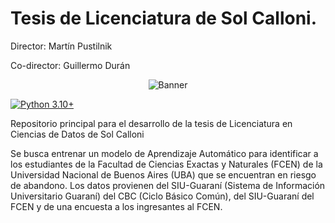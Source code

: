 # Tesis de Licenciatura de Sol Calloni. 
Director: Martín Pustilnik

Co-director: Guillermo Durán

<div align="center">
  
![Banner](https://github.com/solcalloni/tesis-lic-ciencias-de-datos/blob/main/images/logofcen.jpg)

</div>

[![Python 3.10+](https://img.shields.io/badge/python-3.10%2B-blue)](https://www.python.org/)

Repositorio principal para el desarrollo de la tesis de Licenciatura en Ciencias de Datos de Sol Calloni

Se busca entrenar un modelo de Aprendizaje Automático para identificar a los estudiantes de la Facultad de Ciencias Exactas y Naturales (FCEN) de la Universidad Nacional de Buenos Aires (UBA) que se encuentran en riesgo de abandono. Los datos provienen del SIU-Guaraní (Sistema de Información Universitario Guaraní) del CBC (Ciclo Básico Común), del SIU-Guaraní del FCEN y de una encuesta a los ingresantes al FCEN.
